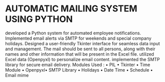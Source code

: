 # AUTOMATIC MAILING SYSTEM USING PYTHON

developed a Python system for automated employee notifications. Implemented email
alerts via SMTP for weekends and special company holidays. Designed a user-friendly
Tkinter interface for seamless data input and management. The mail should be sent to all persons, along with their names and other information
that will be present in the Excel file. utilized Excel data (Openpyxl) to personalize email content. implemented the SMTP
library for secure email delivery. Modules Used : • PIL • Tkinter • Time Module • Openpyxl• SMTP Library • Holidays • Date Time • Schedule • Email mime
